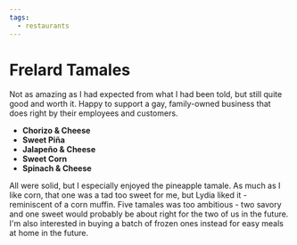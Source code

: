 ```yaml
---
tags:
  - restaurants
---
```


# Frelard Tamales

Not as amazing as I had expected from what I had been told, but still quite
good and worth it. Happy to support a gay, family-owned business that does
right by their employees and customers.

- **Chorizo & Cheese**
- **Sweet Piña**
- **Jalapeño & Cheese**
- **Sweet Corn**
- **Spinach & Cheese**

All were solid, but I especially enjoyed the pineapple tamale. As much as I
like corn, that one was a tad too sweet for me, but Lydia liked it -
reminiscent of a corn muffin. Five tamales was too ambitious - two savory and
one sweet would probably be about right for the two of us in the future. I'm
also interested in buying a batch of frozen ones instead for easy meals at home
in the future.
